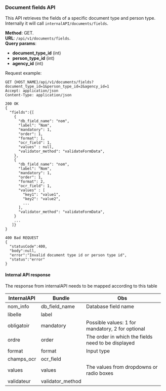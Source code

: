 ### Document fields API
This API retrieves the fields of a specific document type and person type. 
Internally it will call `internalAPI/documents/fields`. 

__Method__: GET.  
__URL__: `/api/v1/documents/fields`.  
__Query params__:
- __document_type_id__ (int) 
- __person_type_id__ (int)   
- __agency_id__ (int)

Request example:

```http request
GET {HOST_NAME}/api/v1/documents/fields?document_type_id=1&person_type_id=2&agency_id=1
Accept: application/json 
Content-Type: application/json 

200 OK
{
  "fields":{[
    { 
      "db_field_name": "nom",
      "label": "Nom",
      "mandatory": 1,
      "order": 1,
      "format": 1,
      "ocr_field": 1,
      "values" : null,
      "validator_method": "validateFormData",
    },
    { 
      "db_field_name": "nom",
      "label": "Nom",
      "mandatory": 1,
      "order": 1,
      "format": 2,
      "ocr_field": 1,
      "values" : [ 
        "key1": "value1",
        "key2": "value2",
        ...
      ],
      "validator_method": "validateFormData",
    }
    ...
   ]}
}

400 Bad REQUEST
{
  "statusCode":400,
  "body":null,
  "error":"Invalid document type id or person type id",
  "status":"error"
}
```
#### Internal API response
The response from internalAPI needs to be mapped according to this table

| InternalAPI  | Bundle | Obs |
| ------------- | ------------- | ------------- |
| nom_info  | db_field_name  | Database field name |
| libelle  | label  |  |
| obligatoir  | mandatory  | Possible values: 1 for mandatory, 2 for optional |
| ordre  | order  | The order in which the fields need to be displayed |
| format  | format  | Input type |
| champs_ocr  | ocr_field  |  |
| values  | values  | The values from dropdowns or radio boxes |
| validateur  | validator_method  |  |
